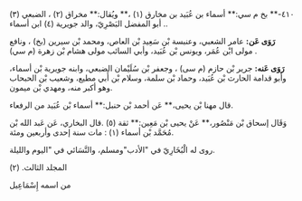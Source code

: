 ٤١٠-** بخ م سي:** أسماء بن عُبَيد بن مخارق (١) ،** ويُقال:** مخراق (٢) ، الضبعي (٣) . أبو المفضل البَصْرِيّ، والد جويرية (٤) ابن أسماء.

**رَوَى عَن:** عامر الشعبي، وعنبسة بْن سَعِيد بْن العاص، ومحمد بْن سيرين (بخ) ، ونافع مولى ابْن عُمَر، ويونس بْن عُبَيد، وأبي السائب مولى هشام بْن زهرة (م سي) .

**رَوَى عَنه:** جرير بْن حازم (م سى) ، وجعفر بْن سُلَيْمان الضبعي، وابنه جويرية بْن أسماء، وأبو قدامة الحارث بْن عُبَيد، وحماد بْن سلمة، وسلام بْن أَبي مطيع، وشعيب بْن الحبحاب وهو أكبر منه، ومهدي بْن ميمون.

قال مهنا بْن يحيى،** عَن أحمد بْن حنبل:** أسماء بْن عُبَيد من الرفعاء.

وَقَال إسحاق بْن مَنْصُور،** عَنْ يحيى بْن مَعِين:** ثقة (٥) .قال البخاري، عَن عَبد الله بْن مُحَمَّد بْن أسماء (١) : مات سنة إحدى وأربعين ومئة.

روى له الْبُخَارِيّ في "الأدب"ومسلم، والنَّسَائي في "اليوم والليلة.

(٢) .المجلد الثالث

من اسمه إِسْمَاعِيل